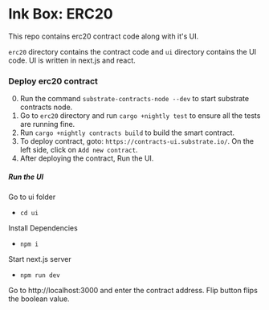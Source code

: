# Ink Box: ERC20

This repo contains erc20 contract code along with it's UI.

`erc20` directory contains the contract code and `ui` directory contains the UI code. UI is written in next.js and react.

### Deploy erc20 contract
0. Run the command `substrate-contracts-node --dev` to start substrate contracts node.
1. Go to `erc20` directory and run `cargo +nightly test` to ensure all the tests are running fine.
2. Run `cargo +nightly contracts build` to build the smart contract.
3. To deploy contract, goto: `https://contracts-ui.substrate.io/`. On the left side, click on `Add new contract`.
4. After deploying the contract, Run the UI.

##### Run the UI
Go to ui folder

- `cd ui`

Install Dependencies

- `npm i`

Start next.js server

- `npm run dev`

Go to http://localhost:3000 and enter the contract address. Flip button flips the boolean value.
